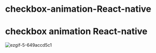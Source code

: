 # checkbox-animation-React-native
# checkbox animation React-native
![ezgif-5-649accd5c1](https://github.com/user-attachments/assets/39056a36-a53d-4710-966c-dd52f00fc22f) <br><br>

